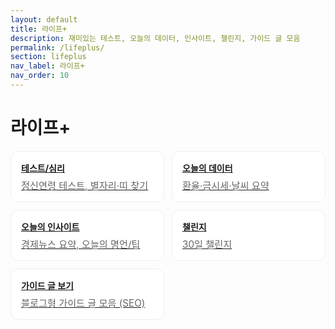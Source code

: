 ```yaml
---
layout: default
title: 라이프+
description: 재미있는 테스트, 오늘의 데이터, 인사이트, 챌린지, 가이드 글 모음
permalink: /lifeplus/
section: lifeplus
nav_label: 라이프+
nav_order: 10
---
```


# 라이프+

<div class="grid-cards">
  <a class="card" href="{{ '/lifeplus/fun/'        | relative_url }}">
    <div class="title">테스트/심리</div>
    <div class="desc">정신연령 테스트, 별자리·띠 찾기</div>
  </a>
  <a class="card" href="{{ '/lifeplus/daily-data/' | relative_url }}">
    <div class="title">오늘의 데이터</div>
    <div class="desc">환율·금시세·날씨 요약</div>
  </a>
  <a class="card" href="{{ '/lifeplus/insight/'    | relative_url }}">
    <div class="title">오늘의 인사이트</div>
    <div class="desc">경제뉴스 요약, 오늘의 명언/팁</div>
  </a>
  <a class="card" href="{{ '/lifeplus/challenge/'  | relative_url }}">
    <div class="title">챌린지</div>
    <div class="desc">30일 챌린지</div>
  </a>
  <a class="card" href="{{ '/lifeplus/guide/'      | relative_url }}">
    <div class="title">가이드 글 보기</div>
    <div class="desc">블로그형 가이드 글 모음 (SEO)</div>
  </a>
</div>

<style>
.grid-cards{display:grid;grid-template-columns:repeat(auto-fill,minmax(240px,1fr));gap:12px;margin-top:16px}
.card{border:1px solid #eee;border-radius:12px;padding:16px;background:#fff;transition:transform .15s ease,box-shadow .15s ease}
.card:hover{transform:translateY(-2px);box-shadow:0 8px 20px rgba(0,0,0,.06)}
.title{font-weight:700;margin-bottom:6px}
.desc{color:#666;font-size:.95rem}
</style>
